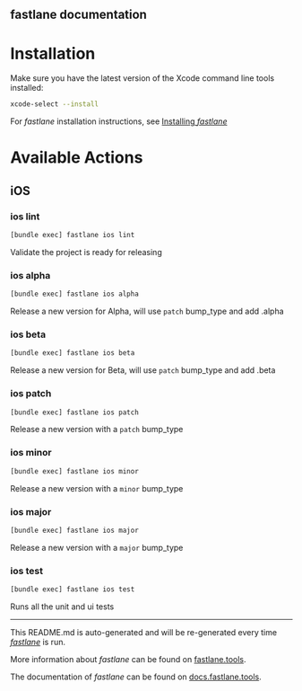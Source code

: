 fastlane documentation
----

# Installation

Make sure you have the latest version of the Xcode command line tools installed:

```sh
xcode-select --install
```

For _fastlane_ installation instructions, see [Installing _fastlane_](https://docs.fastlane.tools/#installing-fastlane)

# Available Actions

## iOS

### ios lint

```sh
[bundle exec] fastlane ios lint
```

Validate the project is ready for releasing

### ios alpha

```sh
[bundle exec] fastlane ios alpha
```

Release a new version for Alpha, will use `patch` bump_type and add .alpha

### ios beta

```sh
[bundle exec] fastlane ios beta
```

Release a new version for Beta, will use `patch` bump_type and add .beta

### ios patch

```sh
[bundle exec] fastlane ios patch
```

Release a new version with a `patch` bump_type

### ios minor

```sh
[bundle exec] fastlane ios minor
```

Release a new version with a `minor` bump_type

### ios major

```sh
[bundle exec] fastlane ios major
```

Release a new version with a `major` bump_type

### ios test

```sh
[bundle exec] fastlane ios test
```

Runs all the unit and ui tests

----

This README.md is auto-generated and will be re-generated every time [_fastlane_](https://fastlane.tools) is run.

More information about _fastlane_ can be found on [fastlane.tools](https://fastlane.tools).

The documentation of _fastlane_ can be found on [docs.fastlane.tools](https://docs.fastlane.tools).
